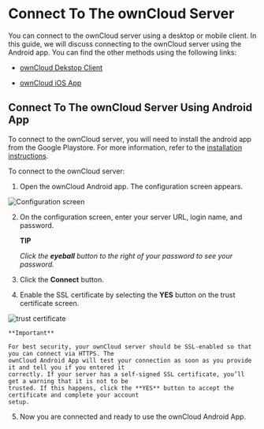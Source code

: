 # Connect To The ownCloud Server  

You can connect to the ownCloud server using a desktop or mobile client. In this guide, we will discuss connecting to the ownCloud server using the Android app. You can find the other methods using the following links:  

* [ownCloud Dekstop Client](https://doc.owncloud.com/desktop/latest/ "ownCloud Dekstop Client")  

* [ownCloud iOS App](https://doc.owncloud.com/ios/ "ownCloud iOS App")  

## Connect To The ownCloud Server Using Android App  

To connect to the ownCloud server, you will need to install the android app from the Google Playstore. For more information, refer to the [installation instructions](https://doc.owncloud.com/android/#installing "installation instruction").  

To connect to the ownCloud server:  

1. Open the ownCloud Android app. The configuration screen appears.     
  
  ![Configuration screen](https://doc.owncloud.com/android/_images/android-2.png "Configuration screen")  

2. On the configuration screen, enter your server URL, login name, and password.  

    **TIP**  

    *Click the **eyeball** button to the right of your password to see your password.*  

3. Click the **Connect** button.  

4. Enable the SSL certificate by selecting the **YES** button on the trust certificate screen.   
  
  ![trust certificate](https://doc.owncloud.com/android/_images/android-3.png "trust certificate")  

    **Important**  

    For best security, your ownCloud server should be SSL-enabled so that you can connect via HTTPS. The 
    ownCloud Android App will test your connection as soon as you provide it and tell you if you entered it 
    correctly. If your server has a self-signed SSL certificate, you’ll get a warning that it is not to be 
    trusted. If this happens, click the **YES** button to accept the certificate and complete your account 
    setup.  

5. Now you are connected and ready to use the ownCloud Android App. 
